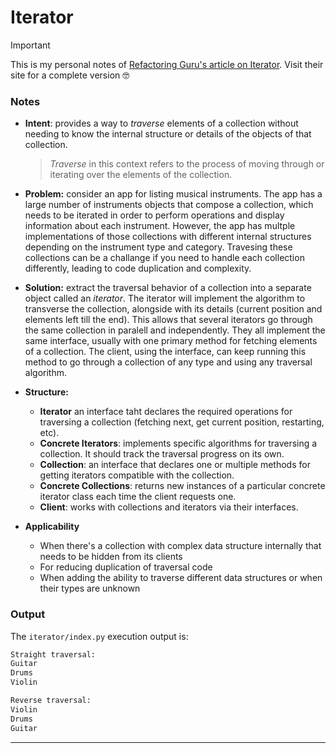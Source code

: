 # Iterator

> [!IMPORTANT]
> This is my personal notes of [Refactoring Guru's article on Iterator](https://refactoring.guru/design-patterns/iterator). Visit their site for a complete version 🤓

### Notes

- **Intent**: provides a way to *traverse* elements of a collection without needing to know the internal structure or details of the objects of that collection.
  > *Traverse* in this context refers to the process of moving through or iterating over the elements of the collection.    

- **Problem:** consider an app for listing musical instruments. The app has a large number of instruments objects that compose a collection, which needs to be iterated in order to perform operations and display information about each instrument. However, the app has multple implementations of those collections with different internal structures depending on the instrument type and category. Travesing these collections can be a challange if you need to handle each collection differently, leading to code duplication and complexity. 

- **Solution:** extract the traversal behavior of a collection into a separate object called an *iterator*. The iterator will implement the algorithm to transverse the collection, alongside with its details (current position and elements left till the end). This allows that several iterators go through the same collection in paralell and independently. 
  They all implement the same interface, usually with one primary method for fetching elements of a collection. The client, using the interface, can keep running this method to go through a collection of any type and using any traversal algorithm.    


- **Structure:**
  - **Iterator** an interface taht declares the required operations for traversing a collection (fetching next, get current position, restarting, etc).
  - **Concrete Iterators**: implements specific algorithms for traversing a collection. It should track the traversal progress on its own.
  - **Collection**: an interface that declares one or multiple methods for getting iterators compatible with the collection. 
  - **Concrete Collections**: returns new instances of a particular concrete iterator class each time the client requests one.
  - **Client**: works with collections and iterators via their interfaces. 

- **Applicability**
  - When there's a collection with complex data structure internally that needs to be hidden from its clients
  - For reducing duplication of traversal code 
  - When adding the ability to traverse different data structures or when their types are unknown

### Output

The `iterator/index.py` execution output is:

```cmd
Straight traversal:
Guitar
Drums
Violin

Reverse traversal:
Violin
Drums
Guitar
```
****
